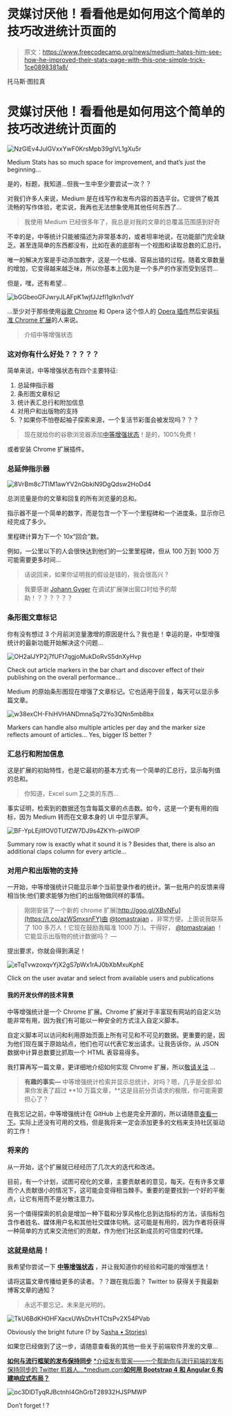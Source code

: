 # 灵媒讨厌他！看看他是如何用这个简单的技巧改进统计页面的

> 原文：<https://www.freecodecamp.org/news/medium-hates-him-see-how-he-improved-their-stats-page-with-this-one-simple-trick-1ce0898381a8/>

托马斯·图拉真

# 灵媒讨厌他！看看他是如何用这个简单的技巧改进统计页面的

![NzGlEv4JulGVxxYwF0KrsMpb39gIVL1gXu5r](img/4fefc686f8e47897c29afac5f9fde9b7.png)

Medium Stats has so much space for improvement, and that’s just the beginning…

是的，标题，我知道…但我一生中至少要尝试一次？？

对我们许多人来说，Medium 是在线写作和发布内容的首选平台。它提供了极其流畅的写作体验，老实说，我再也无法想象使用其他任何东西了…

> 我使用 Medium 已经很多年了，我总是对我的文章的总覆盖范围感到好奇

不幸的是，中等统计只能被描述为非常基本的，或者坦率地说，在功能部门完全缺乏。甚至连简单的东西都没有，比如在表的底部有一个视图和读取总数的汇总行。

唯一的解决方案是手动添加数字，这是一个枯燥、容易出错的过程。随着文章数量的增加，它变得越来越乏味，所以你基本上因为是一个多产的作家而受到惩罚…

但是，嘿，还有希望…

![bGGbeoGFJwryJLAFpK1wjfJJzfl1glkn1vdY](img/3ce424b862140df0c9835717711460e5.png)

…至少对于那些使用[谷歌 Chrome](https://chrome.google.com/webstore/detail/medium-enhanced-stats/jnomnfoenpdinfkpaaigokicgcfkomjo) 和 Opera 这个惊人的 [Opera 插件](https://addons.opera.com/en/extensions/details/install-chrome-extensions/)然后安装[标准 Chrome 扩展](https://chrome.google.com/webstore/detail/medium-enhanced-stats/jnomnfoenpdinfkpaaigokicgcfkomjo)的人来说。

> 介绍中等增强状态

### 这对你有什么好处？？？？？

简单来说，中等增强状态有四个主要特征:

1.  总延伸指示器
2.  条形图文章标记
3.  统计表汇总行和附加信息
4.  对用户和出版物的支持
5.  ？如果你不怕卷起袖子探索来源，一个复活节彩蛋会被发现吗？？？

> 现在就给你的谷歌浏览器添加[中等增强状态](https://chrome.google.com/webstore/detail/medium-enhanced-stats/jnomnfoenpdinfkpaaigokicgcfkomjo)！是的，100%免费！

或者安装 Chrome 扩展插件。

### 总延伸指示器

![8VrBm8c7TlM1awYV2nGbkiN9DgQdsw2HoDd4](img/42024013a40fbecd9e27b41e14005b9d.png)

总浏览量是你的文章和回复的所有浏览量的总和。

指示器不是一个简单的数字，而是包含一个下一个里程碑和一个进度条，显示你已经完成了多少。

里程碑计算为下一个 10x“回合”数。

例如，一公里以下的人会很快达到他们的一公里里程碑，但从 100 万到 1000 万可能需要更多时间…

> 话说回来，如果你证明我的假设是错的，我会很高兴？

> 我要感谢 [Johann Gyger](https://www.freecodecamp.org/news/medium-hates-him-see-how-he-improved-their-stats-page-with-this-one-simple-trick-1ce0898381a8/undefined) 在调试扩展弹出窗口时给予的帮助！？？？？？？

### 条形图文章标记

你有没有想过 3 个月前浏览量激增的原因是什么？我也是！幸运的是，中型增强统计的最新功能开始解决这个问题…

![OH2aIJYP2j7fUFt7qgjoMukDoRvS5dnXyHvp](img/f8068ff912d62fd3841c19d611d82294.png)

Check out article markers in the bar chart and discover effect of their publishing on the overall performance…

Medium 的原始条形图现在增强了文章标记。它也适用于回复，每天可以显示多篇文章。

![w38exCH-FhiHVHANDmnaSq72Yo3QNn5mbBbx](img/1f2905b18ab15beab29dbcf8af726714.png)

Markers can handle also multiple articles per day and the marker size reflects amount of articles… Yes, bigger IS better ?

### 汇总行和附加信息

这是扩展的初始特性，也是它最初的基本方式:有一个简单的汇总行，显示每列值的总和。

> 你知道，Excel sum ∑之类的东西…

事实证明，检索到的数据还包含每篇文章的点击数。如今，这是一个更有用的指标，因为 Medium 转而在文章本身的 UI 中显示掌声。

![BF-YpLEjIlfOV0TUfZW7DJ9s4ZKYh-piWOIP](img/a8a60e09e0c54a485d50441076c6da95.png)

Summary row is exactly what it sound it is ? Besides that, there is also an additional claps column for every article…

### 对用户和出版物的支持

一开始，中等增强统计只能显示单个当前登录作者的统计。第一批用户的反馈来得相当快:他们要求能够为他们的出版物做同样的事情。

> 刚刚安装了一个新的 chrome 扩展[http://goo.gl/XBvNFu](https://t.co/azWSmxsnFY)由 [@tomastrajan](https://twitter.com/tomastrajan) 。非常方便。上面说我联系了 100 多万人！它现在鼓励我瞄准 1000 万:)。干得好， [@tomastrajan](https://twitter.com/tomastrajan) ！它能显示出版物的统计数据吗？ —

提出要求，你就会得到满足！

![eTqTvwzoxqvYjX2gS7pWx1rAJ0bXbMxuKphE](img/179869cfaac9b6e23c6bc2e9af2d32b3.png)

Click on the user avatar and select from available users and publications

#### 我的开发伙伴的技术背景

中等增强统计是一个 Chrome 扩展。Chrome 扩展对于丰富现有网站的自定义功能非常有用，因为我们有可能以一种安全的方式注入自定义脚本。

自定义脚本可以访问和利用原始页面上所有可见和不可见的数据。更重要的是，因为他们现在属于原始站点，他们也可以代表它发出请求。让我告诉你，从 JSON 数据中计算总数要比抓取一个 HTML 表容易得多。

我打算再写一篇文章，更详细地介绍如何实现 Chrome 扩展，所以[敬请关注](https://twitter.com/tomastrajan) …

> **有趣的事实—** 中等增强统计检索并显示总统计，对吗？嗯，几乎是全部:如果你发表了超过 **10 万篇文章，**这是目前分页请求的极限，你可能需要担心了？

在我忘记之前，中等增强统计在 GitHub 上也是完全开源的，所以请随意[查看一下](https://github.com/tomastrajan/medium-enhanced-stats)。实际上还没有可用的文档，但是我将来一定会添加更多的文档来支持社区驱动的工作！

### 将来的

从一开始，这个扩展就已经经历了几次大的迭代和改进。

目前，有一个计划，试图可视化的文章，主要贡献者的意见，每天。在有许多文章而个人贡献很小的情况下，这可能会变得相当棘手。重要的是要找到一个好的平衡点，让它有用而不是分散注意力。

另一个值得探索的机会是增加一种下载和分享风格化总到达指标的方法，该指标包含作者姓名、媒体用户名和其他社交媒体句柄。这可能是有用的，因为作者将获得一种简单的方式来交流他们的贡献，作为他们社区新成员的可信度的代理。

### 这就是结局！

我希望你尝试一下 [**中等增强状态**](https://chrome.google.com/webstore/detail/medium-enhanced-stats/jnomnfoenpdinfkpaaigokicgcfkomjo) ，并让我知道你的经验和可能的增强想法！

请将这篇文章传播给更多的读者。？？跟在我后面？️ Twitter to 获得关于我最新博客文章的通知？

> 永远不要忘记，未来是光明的。

![TkU6BdKH0HFXacxUWsDtvHTCtsPv2X54PVab](img/71191aba49e65c8d51e7747f0b8bb289.png)

Obviously the bright future (? by S[asha • Stories)](https://unsplash.com/@sanfrancisco)

如果您已经做到了这一步，请随意查看我的其他一些关于前端软件开发的文章…

[**如何与流行框架的发布保持同步**](https://medium.com/@tomastrajan/how-to-stay-up-to-date-with-releases-of-popular-frontend-frameworks-with-twitter-bot-release-butler-86af7b734706)
[*介绍发布管家——一个帮助你与流行前端的发布保持同步的 Twitter 机器人…*medium.com](https://medium.com/@tomastrajan/how-to-stay-up-to-date-with-releases-of-popular-frontend-frameworks-with-twitter-bot-release-butler-86af7b734706)[**如何用 Bootstrap 4 和 Angular 6 构建响应式布局？**](https://medium.com/@tomastrajan/how-to-build-responsive-layouts-with-bootstrap-4-and-angular-6-cfbb108d797b)

![oc3DlDTyqRJBctnhI4GhGrbT28932HJSPMWP](img/19c87c931827d722731fd240a4bb4c96.png)

Don’t forget ! ?